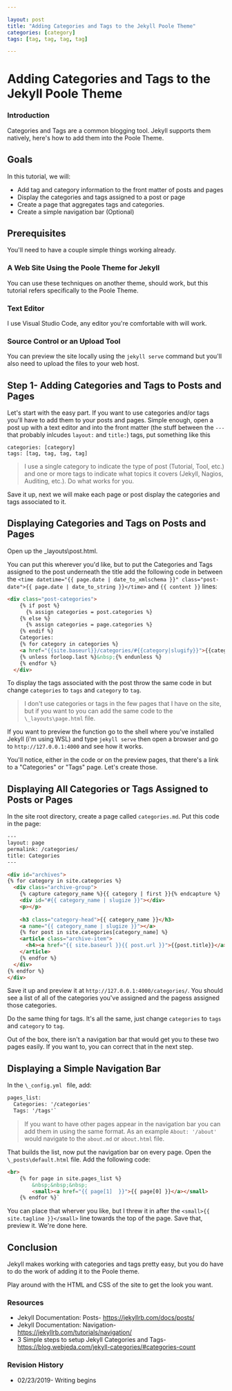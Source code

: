 ```yaml
---

layout: post
title: "Adding Categories and Tags to the Jekyll Poole Theme"
categories: [category]
tags: [tag, tag, tag, tag]

---
```


# Adding Categories and Tags to the Jekyll Poole Theme

### Introduction
Categories and Tags are a common blogging tool.  Jekyll supports them natively, here's how to add them into the Poole Theme.

## Goals
In this tutorial, we will:

* Add tag and category information to the front matter of posts and pages
* Display the categories and tags assigned to a post or page
* Create a page that aggregates tags and categories.
* Create a simple navigation bar (Optional)

## Prerequisites
You'll need to have a couple simple things working already.

### A Web Site Using the Poole Theme for Jekyll
You can use these techniques on another theme, should work, but this tutorial refers specifically to the Poole Theme.

### Text Editor
I use Visual Studio Code, any editor you're comfortable with will work.

### Source Control or an Upload Tool
You can preview the site locally using the `jekyll serve` command but you'll also need to upload the files to your web host.

## Step 1- Adding Categories and Tags to Posts and Pages

Let's start with the easy part.  If you want to use categories and/or tags you'll have to add them to your posts and pages.  Simple enough, open a post up with a text editor and into the front matter (the stuff between the `---` that probably inlcudes `layout:` and `title:`) tags, put something like this

`categories: [category]`  
`tags: [tag, tag, tag, tag]`

> I use a single category to indicate the type of post (Tutorial, Tool, etc.) and one or more tags to indicate what topics it covers (Jekyll, Nagios, Auditing, etc.).  Do what works for you.

Save it up, next we will make each page or post display the categories and tags associated to it.

## Displaying Categories and Tags on Posts and Pages

Open up the \_layouts\post.html.

You can put this wherever you'd like, but to put the Categories and Tags assigned to the post underneath the title add the following code in between the `<time datetime="{{ page.date | date_to_xmlschema }}" class="post-date">{{ page.date | date_to_string }}</time>` and `{{ content }}` lines:

``` html 
<div class="post-categories">
    {% if post %}
      {% assign categories = post.categories %}
    {% else %}
      {% assign categories = page.categories %}
    {% endif %}
    Categories:
    {% for category in categories %}
    <a href="{{site.baseurl}}/categories/#{{category|slugify}}">{{category}}</a>
    {% unless forloop.last %}&nbsp;{% endunless %}
    {% endfor %}
  </div>
  ```

To display the tags associated with the post throw the same code in but change `categories` to `tags` and `category` to `tag`.

> I don't use categories or tags in the few pages that I have on the site, but if you want to you can add the same code to the `\_layouts\page.html` file.

If you want to preview the function go to the shell where you've installed Jekyll (i'm using WSL) and type `jekyll serve` then open a browser and go to `http://127.0.0.1:4000` and see how it works.

You'll notice, either in the code or on the preview pages, that there's a link to a "Categories" or "Tags" page.  Let's create those.

## Displaying All Categories or Tags Assigned to Posts or Pages

In the site root directory, create a page called `categories.md`.  Put this code in the page:

``` html
---
layout: page
permalink: /categories/
title: Categories
---

<div id="archives">
{% for category in site.categories %}
  <div class="archive-group">
    {% capture category_name %}{{ category | first }}{% endcapture %}
    <div id="#{{ category_name | slugize }}"></div>
    <p></p>
    
    <h3 class="category-head">{{ category_name }}</h3>
    <a name="{{ category_name | slugize }}"></a>
    {% for post in site.categories[category_name] %}
    <article class="archive-item">
      <h4><a href="{{ site.baseurl }}{{ post.url }}">{{post.title}}</a></h4>
    </article>
    {% endfor %}
  </div>
{% endfor %}
</div>
```

Save it up and preview it at `http://127.0.0.1:4000/categories/`.  You should see a list of all of the categories you've assigned and the pagess assigned those categories.

Do the same thing for tags.  It's all the same, just change `categories` to `tags` and `category` to `tag`.

Out of the box, there isn't a navigation bar that would get you to these two pages easily.  If you want to, you can correct that in the next step.

## Displaying a Simple Navigation Bar
In the `\_config.yml ` file, add:

``` html
pages_list:  
  Categories: '/categories'  
  Tags: '/tags'`
```
> If you want to have other pages appear in the navigation bar you can add them in using the same format.  As an example `About: '/about'` would navigate to the `about.md` or `about.html` file.

That builds the list, now put the navigation bar on every page.  Open the `\_posts\default.html` file.  Add the following code:

``` html
<br>
    {% for page in site.pages_list %}
        &nbsp;&nbsp;&nbsp;
        <small><a href="{{ page[1]  }}">{{ page[0] }}</a></small>
    {% endfor %}`
```
You can place that wherver you like, but I threw it in after the `<small>{{ site.tagline }}</small>` line towards the top of the page.  Save that, preview it.  We're done here.

## Conclusion
Jekyll makes working with categories and tags pretty easy, but you do have to do the work of adding it to the Poole theme.

Play around with the HTML and CSS of the site to get the look you want.

### Resources

* Jekyll Documentation: Posts- https://jekyllrb.com/docs/posts/
* Jekyll Documentation: Navigation- https://jekyllrb.com/tutorials/navigation/
* 3 Simple steps to setup Jekyll Categories and Tags- https://blog.webjeda.com/jekyll-categories/#categories-count

### Revision History
* 02/23/2019- Writing begins